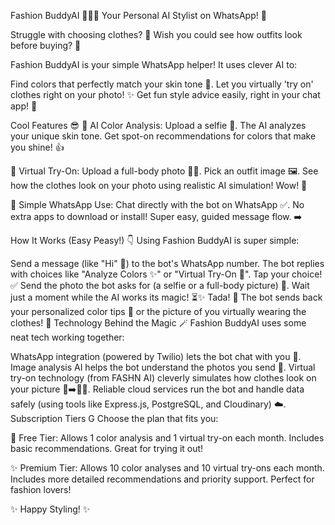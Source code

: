Fashion BuddyAI 👕👗✨
Your Personal AI Stylist on WhatsApp! 🤖

Struggle with choosing clothes? 🤔 Wish you could see how outfits look before buying? 👚

Fashion BuddyAI is your simple WhatsApp helper! It uses clever AI to:

Find colors that perfectly match your skin tone 🎨.
Let you virtually 'try on' clothes right on your photo! ✨
Get fun style advice easily, right in your chat app! 💬

Cool Features 😎
🎨 AI Color Analysis: Upload a selfie 🤳. The AI analyzes your unique skin tone. Get spot-on recommendations for colors that make you shine! 👍

👔 Virtual Try-On: Upload a full-body photo 🧍‍♀️. Pick an outfit image 🖼️. See how the clothes look on your photo using realistic AI simulation! Wow! 🤩

📱 Simple WhatsApp Use: Chat directly with the bot on WhatsApp ✅. No extra apps to download or install! Super easy, guided message flow. ➡️

How It Works (Easy Peasy!) 👇
Using Fashion BuddyAI is super simple:

Send a message (like "Hi" 👋) to the bot's WhatsApp number.
The bot replies with choices like "Analyze Colors ✨" or "Virtual Try-On 👚". Tap your choice! ✅
Send the photo the bot asks for (a selfie or a full-body picture) 📸.
Wait just a moment while the AI works its magic! ⏳✨
Tada! 🎉 The bot sends back your personalized color tips 🎨 or the picture of you virtually wearing the clothes! 🤩
Technology Behind the Magic 🪄
Fashion BuddyAI uses some neat tech working together:

WhatsApp integration (powered by Twilio) lets the bot chat with you 💬.
Image analysis AI helps the bot understand the photos you send 🧠.
Virtual try-on technology (from FASHN AI) cleverly simulates how clothes look on your picture 👕➡️🧍‍♀️.
Reliable cloud services run the bot and handle data safely (using tools like Express.js, PostgreSQL, and Cloudinary) ☁️.
Subscription Tiers G
Choose the plan that fits you:

🎉 Free Tier: Allows 1 color analysis and 1 virtual try-on each month. Includes basic recommendations. Great for trying it out!

✨ Premium Tier: Allows 10 color analyses and 10 virtual try-ons each month. Includes more detailed recommendations and priority support. Perfect for fashion lovers!


✨ Happy Styling! ✨
